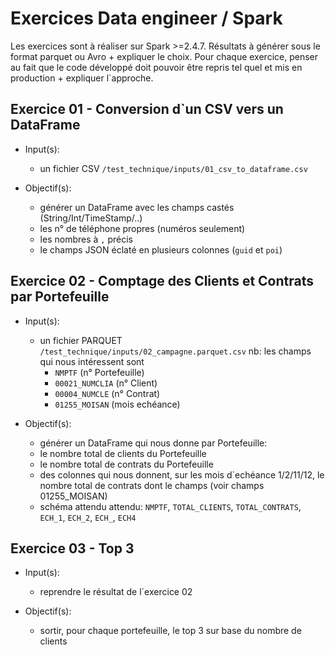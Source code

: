 # Exercices Data engineer / Spark
Les exercices sont à réaliser sur Spark >=2.4.7.
Résultats à générer sous le format parquet ou Avro + expliquer le choix.
Pour chaque exercice, penser au fait que le code développé doit pouvoir être repris tel quel et mis en production + expliquer l`approche.

## Exercice 01 - Conversion d`un CSV vers un DataFrame
- Input(s):
  - un fichier CSV `/test_technique/inputs/01_csv_to_dataframe.csv`

- Objectif(s):
  - générer un DataFrame avec les champs castés (String/Int/TimeStamp/..)
  - les n° de téléphone propres (numéros seulement)
  - les nombres à `,` précis
  - le champs JSON éclaté en plusieurs colonnes (`guid` et `poi`)

## Exercice 02 - Comptage des Clients et Contrats par Portefeuille
- Input(s):
  - un fichier PARQUET `/test_technique/inputs/02_campagne.parquet.csv`
    nb: les champs qui nous intéressent sont
    * `NMPTF` (n° Portefeuille)
    * `00021_NUMCLIA` (n° Client)
    * `00004_NUMCLE` (n° Contrat)
    * `01255_MOISAN` (mois echéance)

- Objectif(s):
  - générer un DataFrame qui nous donne par Portefeuille:
   - le nombre total de clients du Portefeuille
   - le nombre total de contrats du Portefeuille
   - des colonnes qui nous donnent, sur les mois d`echéance 1/2/11/12, le nombre total de contrats dont le champs (voir champs 01255_MOISAN)
   - schéma attendu attendu: `NMPTF`, `TOTAL_CLIENTS`, `TOTAL_CONTRATS`, `ECH_1`, `ECH_2`, `ECH_`, `ECH4`

## Exercice 03 - Top 3
- Input(s):
  - reprendre le résultat de l`exercice 02

- Objectif(s):
  - sortir, pour chaque portefeuille, le top 3 sur base du nombre de clients
 